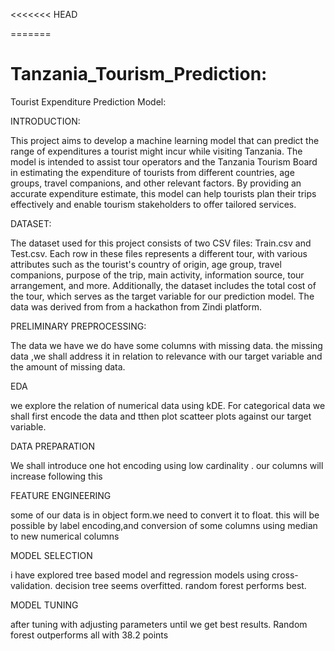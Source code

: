 <<<<<<< HEAD





=======
# Tanzania_Tourism_Prediction:

Tourist Expenditure Prediction Model:

INTRODUCTION:

This project aims to develop a machine learning model that can predict the range of expenditures
a tourist might incur while visiting Tanzania. The model is intended to assist tour operators and
the Tanzania Tourism Board in estimating the expenditure of tourists from different countries,
age groups, travel companions, and other relevant factors. 
By providing an accurate expenditure estimate, this model can help tourists plan their trips 
effectively and enable tourism stakeholders to offer tailored services.

DATASET:

The dataset used for this project consists of two CSV files: Train.csv and Test.csv.
Each row in these files represents a different tour, with various attributes
such as the tourist's country of origin, age group, travel companions,
purpose of the trip, main activity, information source, tour arrangement, and more.
Additionally, the dataset includes the total cost of the tour, which serves as the target variable for our prediction model.
The data was derived from from a hackathon from Zindi platform.

PRELIMINARY PREPROCESSING:

The data we have we do have some columns with missing data.
the missing data ,we shall address it in relation to relevance with our target variable and the amount of missing data.

EDA

we explore the relation of numerical data using kDE.
For categorical data we shall first encode the data and tthen plot scatteer plots against our target variable.

DATA PREPARATION

We shall introduce one hot encoding using low cardinality .
our columns will increase following this

FEATURE ENGINEERING

some of our data is in object form.we need to convert it to float.
this will be possible by label encoding,and conversion of some columns using median to new numerical columns


MODEL SELECTION

i have explored tree based model and regression models
using cross-validation.
decision tree seems overfitted.
random forest performs best.


MODEL TUNING

after tuning with adjusting parameters until we get best results.
Random forest outperforms all with 38.2 points
